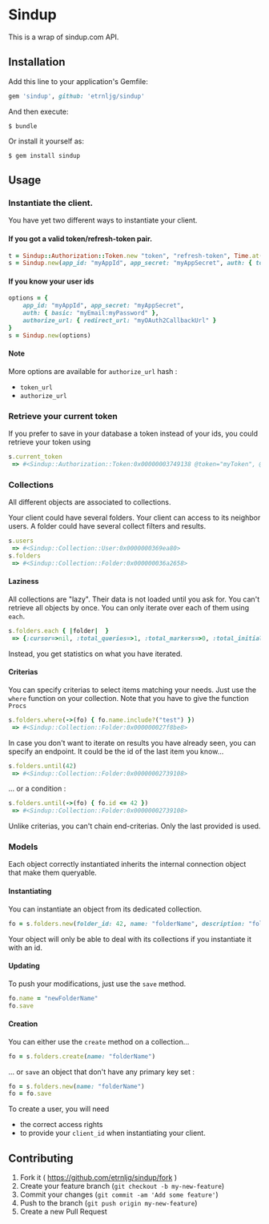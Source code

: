 # Sindup

This is a wrap of sindup.com API.

## Installation

Add this line to your application's Gemfile:

```ruby
gem 'sindup', github: 'etrnljg/sindup'
```

And then execute:

    $ bundle

Or install it yourself as:

    $ gem install sindup

## Usage

### Instantiate the client.

You have yet two different ways to instantiate your client.

#### If you got a valid token/refresh-token pair.

```ruby
t = Sindup::Authorization::Token.new "token", "refresh-token", Time.at(1437995506)
s = Sindup.new(app_id: "myAppId", app_secret: "myAppSecret", auth: { token: t })
```

#### If you know your user ids

```ruby
options = {
	app_id: "myAppId", app_secret: "myAppSecret",
	auth: { basic: "myEmail:myPassword" },
	authorize_url: { redirect_url: "myOAuth2CallbackUrl" }
}
s = Sindup.new(options)
```

#### Note

More options are available for `authorize_url` hash :
- `token_url`
- `authorize_url`

### Retrieve your current token

If you prefer to save in your database a token instead of your ids, you could retrieve your token using
```ruby
s.current_token
 => #<Sindup::Authorization::Token:0x00000003749138 @token="myToken", @refresh_token="myRefreshToken", @expires_at=2015-07-27 13:11:46 +0200>
```

### Collections

All different objects are associated to collections.

Your client could have several folders.
Your client can access to its neighbor users.
A folder could have several collect filters and results.

```ruby
s.users
 => #<Sindup::Collection::User:0x0000000369ea80>
s.folders
 => #<Sindup::Collection::Folder:0x000000036a2658>
```

#### Laziness

All collections are "lazy". Their data is not loaded until you ask for.
You can't retrieve all objects by once. You can only iterate over each of them using `each`.
```ruby
s.folders.each { |folder|  }
 => {:cursor=>nil, :total_queries=>1, :total_markers=>0, :total_initialized_items=>15, :total_different_initialized_items=>15, :total_matching_initialized_items=>15} 
```
Instead, you get statistics on what you have iterated.

#### Criterias

You can specify criterias to select items matching your needs.
Just use the `where` function on your collection.
Note that you have to give the function `Procs`

```ruby
s.folders.where(->(fo) { fo.name.include?("test") })
 => #<Sindup::Collection::Folder:0x000000027f8be8>
```

In case you don't want to iterate on results you have already seen, you can specify an endpoint.
It could be the id of the last item you know...
```ruby
s.folders.until(42)
 => #<Sindup::Collection::Folder:0x00000002739108>
```
... or a condition :
```ruby
s.folders.until(->(fo) { fo.id <= 42 })
 => #<Sindup::Collection::Folder:0x00000002739108>
```

Unlike criterias, you can't chain end-criterias. Only the last provided is used.

### Models

Each object correctly instantiated inherits the internal connection object that make them queryable.

#### Instantiating

You can instantiate an object from its dedicated collection.
```ruby
fo = s.folders.new(folder_id: 42, name: "folderName", description: "folderDescription")
```

Your object will only be able to deal with its collections if you instantiate it with an id.

#### Updating

To push your modifications, just use the `save` method.
```ruby
fo.name = "newFolderName"
fo.save
```

#### Creation

You can either use the `create` method on a collection...
```ruby
fo = s.folders.create(name: "folderName")
```
... or `save` an object that don't have any primary key set :
```ruby
fo = s.folders.new(name: "folderName")
fo = fo.save
```

To create a user, you will need
- the correct access rights
- to provide your `client_id` when instantiating your client.

## Contributing

1. Fork it ( https://github.com/etrnljg/sindup/fork )
2. Create your feature branch (`git checkout -b my-new-feature`)
3. Commit your changes (`git commit -am 'Add some feature'`)
4. Push to the branch (`git push origin my-new-feature`)
5. Create a new Pull Request

